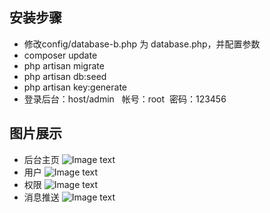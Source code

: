 
## 安装步骤
- 修改config/database-b.php 为 database.php，并配置参数
- composer update
- php artisan migrate
- php artisan db:seed
- php artisan key:generate
- 登录后台：host/admin   帐号：root  密码：123456

## 图片展示
- 后台主页
![Image text](https://raw.githubusercontent.com/github-muzilong/laravel55-layuiadmin/master/public/images/1.png)
- 用户
![Image text](https://raw.githubusercontent.com/github-muzilong/laravel55-layuiadmin/master/public/images/2.png)
- 权限
![Image text](https://raw.githubusercontent.com/github-muzilong/laravel55-layuiadmin/master/public/images/3.png)
- 消息推送
![Image text](https://raw.githubusercontent.com/github-muzilong/laravel55-layuiadmin/master/public/images/4.png)
